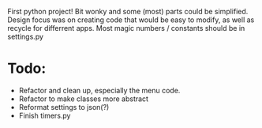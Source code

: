 First python project!
Bit wonky and some (most) parts could be simplified.
Design focus was on creating code that would be easy to modify, as well as recycle for differrent apps.
Most magic numbers / constants should be in settings.py

# Todo:
  * Refactor and clean up, especially the menu code. 
  * Refactor to make classes more abstract
  * Reformat settings to json(?)
  * Finish timers.py

